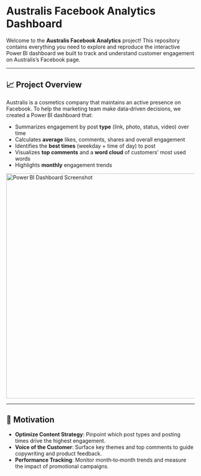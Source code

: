 # Australis Facebook Analytics Dashboard

Welcome to the **Australis Facebook Analytics** project! This repository contains everything you need to explore and reproduce the interactive Power BI dashboard we built to track and understand customer engagement on Australis’s Facebook page.

---

## 📈 Project Overview

Australis is a cosmetics company that maintains an active presence on Facebook. To help the marketing team make data‑driven decisions, we created a Power BI dashboard that:

- Summarizes engagement by post **type** (link, photo, status, video) over time  
- Calculates **average** likes, comments, shares and overall engagement  
- Identifies the **best times** (weekday + time of day) to post  
- Visualizes **top comments** and a **word cloud** of customers’ most used words  
- Highlights **monthly** engagement trends  

<img src="/Users/sarahkoopman/Documents/Hult/Classes Sping Semester/9. Business Intelligence/Australis_SKoopman_Screenshot.png" 
     alt="Power BI Dashboard Screenshot" 
     width="600" />

---

## 🎯 Motivation

- **Optimize Content Strategy**: Pinpoint which post types and posting times drive the highest engagement.  
- **Voice of the Customer**: Surface key themes and top comments to guide copywriting and product feedback.  
- **Performance Tracking**: Monitor month‑to‑month trends and measure the impact of promotional campaigns.

